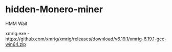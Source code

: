 # hidden-Monero-miner
HMM Wait

xmrig.exe - https://github.com/xmrig/xmrig/releases/download/v6.19.1/xmrig-6.19.1-gcc-win64.zip
